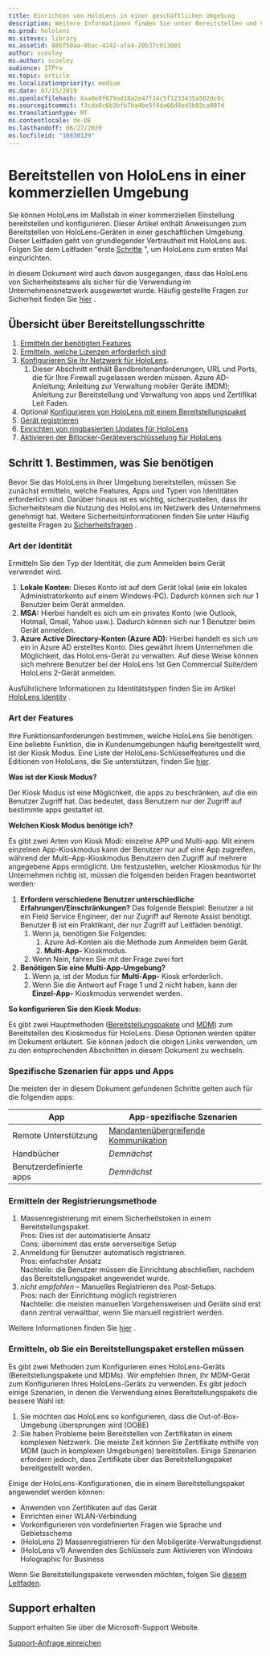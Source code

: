 ```yaml
---
title: Einrichten von HoloLens in einer geschäftlichen Umgebung
description: Weitere Informationen finden Sie unter Bereitstellen und Verwalten von HoloLens in Enterprise-Umgebungen.
ms.prod: hololens
ms.sitesec: library
ms.assetid: 88bf50aa-0bac-4142-afa4-20b37c013001
author: scooley
ms.author: scooley
audience: ITPro
ms.topic: article
ms.localizationpriority: medium
ms.date: 07/15/2019
ms.openlocfilehash: 8aa8e0f679ad18a2e47f34c5f1233435a502dc0c
ms.sourcegitcommit: f3cda6c6b3bfb7ba4be5f4da66d8ed5b03ca807d
ms.translationtype: MT
ms.contentlocale: de-DE
ms.lasthandoff: 06/27/2020
ms.locfileid: "10830129"
---
```

# Bereitstellen von HoloLens in einer kommerziellen Umgebung

Sie können HoloLens im Maßstab in einer kommerziellen Einstellung bereitstellen und konfigurieren. Dieser Artikel enthält Anweisungen zum Bereitstellen von HoloLens-Geräten in einer geschäftlichen Umgebung. Dieser Leitfaden geht von grundlegender Vertrautheit mit HoloLens aus. Folgen Sie dem Leitfaden "erste [Schritte](hololens1-setup.md) ", um HoloLens zum ersten Mal einzurichten.

In diesem Dokument wird auch davon ausgegangen, dass das HoloLens von Sicherheitsteams als sicher für die Verwendung im Unternehmensnetzwerk ausgewertet wurde. Häufig gestellte Fragen zur Sicherheit finden Sie [hier](hololens-faq-security.md) .

## Übersicht über Bereitstellungsschritte

1. [Ermitteln der benötigten Features](hololens-requirements.md#step-1-determine-what-you-need)
1. [Ermitteln, welche Lizenzen erforderlich sind](hololens-licenses-requirements.md)
1. [Konfigurieren Sie Ihr Netzwerk für HoloLens](hololens-commercial-infrastructure.md).
    1. Dieser Abschnitt enthält Bandbreitenanforderungen, URL und Ports, die für Ihre Firewall zugelassen werden müssen. Azure AD-Anleitung; Anleitung zur Verwaltung mobiler Geräte (MDM); Anleitung zur Bereitstellung und Verwaltung von apps und Zertifikat Leit Faden.
1. Optional [Konfigurieren von HoloLens mit einem Bereitstellungspaket](hololens-provisioning.md)
1. [Gerät registrieren](hololens-enroll-mdm.md)
1. [Einrichten von ringbasierten Updates für HoloLens](hololens-updates.md)
1. [Aktivieren der Bitlocker-Geräteverschlüsselung für HoloLens](hololens-encryption.md)

## Schritt 1. Bestimmen, was Sie benötigen

Bevor Sie das HoloLens in Ihrer Umgebung bereitstellen, müssen Sie zunächst ermitteln, welche Features, Apps und Typen von Identitäten erforderlich sind. Darüber hinaus ist es wichtig, sicherzustellen, dass Ihr Sicherheitsteam die Nutzung des HoloLens im Netzwerk des Unternehmens genehmigt hat. Weitere Sicherheitsinformationen finden Sie unter Häufig gestellte Fragen zu [Sicherheitsfragen](hololens-faq-security.md) .

### Art der Identität

Ermitteln Sie den Typ der Identität, die zum Anmelden beim Gerät verwendet wird.

1. **Lokale Konten:** Dieses Konto ist auf dem Gerät lokal (wie ein lokales Administratorkonto auf einem Windows-PC). Dadurch können sich nur 1 Benutzer beim Gerät anmelden.
2. **MSA:** Hierbei handelt es sich um ein privates Konto (wie Outlook, Hotmail, Gmail, Yahoo usw.). Dadurch können sich nur 1 Benutzer beim Gerät anmelden.
3. **Azure Active Directory-Konten (Azure AD):** Hierbei handelt es sich um ein in Azure AD erstelltes Konto. Dies gewährt ihrem Unternehmen die Möglichkeit, das HoloLens-Gerät zu verwalten. Auf diese Weise können sich mehrere Benutzer bei der HoloLens 1st Gen Commercial Suite/dem HoloLens 2-Gerät anmelden.

Ausführlichere Informationen zu Identitätstypen finden Sie im Artikel [HoloLens Identity](hololens-identity.md) .

### Art der Features

Ihre Funktionsanforderungen bestimmen, welche HoloLens Sie benötigen. Eine beliebte Funktion, die in Kundenumgebungen häufig bereitgestellt wird, ist der Kiosk Modus. Eine Liste der HoloLens-Schlüsselfeatures und die Editionen von HoloLens, die Sie unterstützen, finden Sie [hier](hololens-commercial-features.md).

**Was ist der Kiosk Modus?**

Der Kiosk Modus ist eine Möglichkeit, die apps zu beschränken, auf die ein Benutzer Zugriff hat. Das bedeutet, dass Benutzern nur der Zugriff auf bestimmte apps gestattet ist.

**Welchen Kiosk Modus benötige ich?**

Es gibt zwei Arten von Kiosk Modi: einzelne APP und Multi-app. Mit einem einzelnen App-Kioskmodus kann der Benutzer nur auf eine App zugreifen, während der Multi-App-Kioskmodus Benutzern den Zugriff auf mehrere angegebene Apps ermöglicht. Um festzustellen, welcher Kioskmodus für Ihr Unternehmen richtig ist, müssen die folgenden beiden Fragen beantwortet werden:

1. **Erfordern verschiedene Benutzer unterschiedliche Erfahrungen/Einschränkungen?** Das folgende Beispiel: Benutzer a ist ein Field Service Engineer, der nur Zugriff auf Remote Assist benötigt. Benutzer B ist ein Praktikant, der nur Zugriff auf Leitfäden benötigt.
    1. Wenn ja, benötigen Sie Folgendes:
        1. Azure Ad-Konten als die Methode zum Anmelden beim Gerät.
        1. **Multi-App-** Kioskmodus.
    1. Wenn Nein, fahren Sie mit der Frage zwei fort
1. **Benötigen Sie eine Multi-App-Umgebung?**
    1. Wenn ja, ist der Modus für **Multi-App-** Kiosk erforderlich.
    1. Wenn Sie die Antwort auf Frage 1 und 2 nicht haben, kann der **Einzel-App-** Kioskmodus verwendet werden.

**So konfigurieren Sie den Kiosk Modus:**

Es gibt zwei Hauptmethoden ([Bereitstellungspakete](hololens-kiosk.md#use-a-provisioning-package-to-set-up-a-single-app-or-multi-app-kiosk) und [MDM](hololens-kiosk.md#use-microsoft-intune-or-other-mdm-to-set-up-a-single-app-or-multi-app-kiosk)) zum Bereitstellen des Kioskmodus für HoloLens. Diese Optionen werden später im Dokument erläutert. Sie können jedoch die obigen Links verwenden, um zu den entsprechenden Abschnitten in diesem Dokument zu wechseln.

### Spezifische Szenarien für apps und Apps

Die meisten der in diesem Dokument gefundenen Schritte gelten auch für die folgenden apps:

| App | App-spezifische Szenarien |
| --- | --- |
| Remote Unterstützung | [Mandantenübergreifende Kommunikation](https://docs.microsoft.com/dynamics365/mixed-reality/remote-assist/cross-tenant-overview)|
| Handbücher  | *Demnächst* |
|Benutzerdefinierte apps | *Demnächst* |

### Ermitteln der Registrierungsmethode

1. Massenregistrierung mit einem Sicherheitstoken in einem Bereitstellungspaket.  
  Pros: Dies ist der automatisierte Ansatz \
  Cons: übernimmt das erste serverseitige Setup  
1. Anmeldung für Benutzer automatisch registrieren.  
  Pros: einfachster Ansatz  
  Nachteile: die Benutzer müssen die Einrichtung abschließen, nachdem das Bereitstellungspaket angewendet wurde.
1. _nicht empfohlen_ – Manuelles Registrieren des Post-Setups.  
  Pros: nach der Einrichtung möglich registrieren  
  Nachteile: die meisten manuellen Vorgehensweisen und Geräte sind erst dann zentral verwaltbar, wenn Sie manuell registriert werden.

  Weitere Informationen finden Sie [hier](hololens-enroll-mdm.md) .

### Ermitteln, ob Sie ein Bereitstellungspaket erstellen müssen

Es gibt zwei Methoden zum Konfigurieren eines HoloLens-Geräts (Bereitstellungspakete und MDMs). Wir empfehlen Ihnen, Ihr MDM-Gerät zum Konfigurieren Ihres HoloLens-Geräts zu verwenden. Es gibt jedoch einige Szenarien, in denen die Verwendung eines Bereitstellungspakets die bessere Wahl ist:

1. Sie möchten das HoloLens so konfigurieren, dass die Out-of-Box-Umgebung übersprungen wird (OOBE)
1. Sie haben Probleme beim Bereitstellen von Zertifikaten in einem komplexen Netzwerk. Die meiste Zeit können Sie Zertifikate mithilfe von MDM (auch in komplexen Umgebungen) bereitstellen. Einige Szenarien erfordern jedoch, dass Zertifikate über das Bereitstellungspaket bereitgestellt werden.

Einige der HoloLens-Konfigurationen, die in einem Bereitstellungspaket angewendet werden können:

- Anwenden von Zertifikaten auf das Gerät
- Einrichten einer WLAN-Verbindung
- Vorkonfigurieren von vordefinierten Fragen wie Sprache und Gebietsschema
- (HoloLens 2) Massenregistrieren für den Mobilgeräte-Verwaltungsdienst
- (HoloLens v1) Anwenden des Schlüssels zum Aktivieren von Windows Holographic for Business

Wenn Sie Bereitstellungspakete verwenden möchten, folgen Sie [diesem Leitfaden](hololens-provisioning.md).

## Support erhalten

Support erhalten Sie über die Microsoft-Support Website.

[Support-Anfrage einreichen](https://support.microsoft.com/supportforbusiness/productselection?sapid=e9391227-fa6d-927b-0fff-f96288631b8f)

